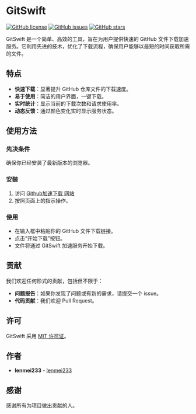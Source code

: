 # GitSwift
[![GitHub license](https://img.shields.io/badge/license-MIT-blue.svg)](https://github.com/3371455651/gitswift/blob/master/LICENSE)
[![GitHub issues](https://img.shields.io/github/issues/yourusername/gitswift.svg)](https://github.com/3371455651/gitswift/issues)
[![GitHub stars](https://img.shields.io/github/stars/yourusername/gitswift.svg)](https://github.com/3371455651/gitswift/stargazers)

GitSwift 是一个简单、高效的工具，旨在为用户提供快速的 GitHub 文件下载加速服务。它利用先进的技术，优化了下载流程，确保用户能够以最短的时间获取所需的文件。

## 特点

- **快速下载**：显著提升 GitHub 仓库文件的下载速度。
- **易于使用**：简洁的用户界面，一键下载。
- **实时统计**：显示当前的下载次数和请求使用率。
- **动态反馈**：通过颜色变化实时显示服务状态。

## 使用方法

### 先决条件

确保你已经安装了最新版本的浏览器。

### 安装

1. 访问 [Github加速下载 网站](https://yourwebsite.com)
2. 按照页面上的指示操作。

### 使用

- 在输入框中粘贴你的 GitHub 文件下载链接。
- 点击“开始下载”按钮。
- 文件将通过 GitSwift 加速服务开始下载。

## 贡献

我们欢迎任何形式的贡献，包括但不限于：
- **问题报告**：如果你发现了问题或有新的需求，请提交一个 issue。
- **代码贡献**：我们欢迎 Pull Request。

## 许可

GitSwift 采用 [MIT 许可证](https://github.com/3371455651/gitswift/blob/master/LICENSE)。

## 作者

- **lenmei233** - [lenmei233](https://github.com/3371455651)

## 感谢

感谢所有为项目做出贡献的人。
